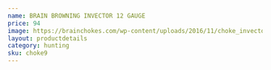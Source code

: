 ```yaml
---
name: BRAIN BROWNING INVECTOR 12 GAUGE
price: 94
image: https://brainchokes.com/wp-content/uploads/2016/11/choke_invector-400x300.jpg
layout: productdetails
category: hunting
sku: choke9
---
```

